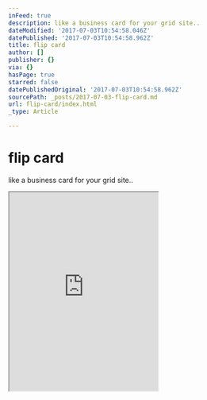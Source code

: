 ```yaml
---
inFeed: true
description: like a business card for your grid site..
dateModified: '2017-07-03T10:54:58.046Z'
datePublished: '2017-07-03T10:54:58.962Z'
title: flip card
author: []
publisher: {}
via: {}
hasPage: true
starred: false
datePublishedOriginal: '2017-07-03T10:54:58.962Z'
sourcePath: _posts/2017-07-03-flip-card.md
url: flip-card/index.html
_type: Article

---
```

# flip card

like a business card for your grid site..

<iframe src="https://the-grid.github.io/ed-userhtml/?g=eJyVVttu2zgQfU6-YuCgWweIZNnOpZVTY4EURVG0QBctUOwjJdISG5okSNpOUuy_75CybEmxlRaGLYozczhn5pB0vBBcR7mSjnDJDPw6BYg2LLvnLtLMWM1yx9cshXGSJDNvXKqnIxZ1eP7A5OlJpgxlJoVEP4BVglM4y_N8dvof2uJ2Tmmp1phZmEWsCwAE7fjEbR-kcXJS03CGSLtQZpmCUY449u9w_CahrDifeS_Pp88FIFDrR-m1IqdOuheYqcEXfGYkv_fpbjh1ZQrTCVYEY0rGi9KlcDm58e81xJZbixp3XEmsZHxtZ6fPWUfWPQqsvDbMMrNm0ZT6Bux5d-Jb9TgYHBpQl6QTrV5c-EDUSyFa1QGGCeKFtK1Ip4Y1d_--IDmL1tzyjAvuHlMoOaVM1gx7XQK7fpBeazNjkqG8V455mkojZRwItnBhtCPhs_eQhVErSVNYGTEsndPpaETJmtMNEbaMJVmyEWVLNaIbr4b4py7OIcGPVJFhmhGH6E8Rl5Q9pDCpFuhWp1erv7EdXtoMfcY2y7PFG_9p1iFw9Nku8C2y_AnVMGFLhKXcakGwylwK3ENRJlR-P2sDmiIjw-n0AupvEr_1KeVKKNNYr0JfkCUXCHinVoYzg9OaUMplkcIVHkvjaidWJ1VkCOUrGyxh0jmFBK8rn6qhk6tXs2OtZw_IpiRUbbzqx2y5-02u8HE2nU7DrjzWo2E06W_R3uFwhxoAPbZaL5FQhfJtOC7kyyb1t9XL9hAbX7cPsfH4pqraHyjcJxBr-VzfuxQdd2Ivlc12rUwJ2uh4kkyTS3K0LZ4IirPBxO9PU0EldeOI4AUG5ky6IJMXu0lyesOujuusK-7dNtVHa14r7vJPk91pOoHqbgFoZUUMJ8LPhl1Vt6xO65byNeSCWPtu0L7DBoAjtcpL64hx7wau5DYOnp-5dbFTRSHY8HW4mF-fzwZzXKKLhtdZmO9Y_EmwnUeL1UTWJq-Pwfy9Fwz88Iq5HXnzFmOEIM_hfGH3aB1DEPpg3gg94BOUNpj_vRcqHj5FO0bPv6gnLgSBHyyD92zNhAr_Vr4o9V0pYeEv-PnPiplH1IG0K-GIv7t21jtlWDPsE1kTmxuuHXwgEi-9_ALuvn2D71zeM-M9vn78Ch8xPT8mkgIeHSB8tePbke5UZDuoHv8DVfktww" height="400" style=""></iframe>